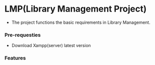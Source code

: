 # LMP(Library Management Project)

* The project functions the basic requirements in Library Management.
### Pre-requesties
* Download Xampp(server) latest version 
### Features
